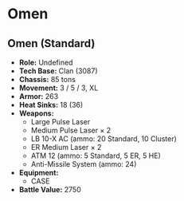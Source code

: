 # Omen
## Omen (Standard)
- **Role:** Undefined
- **Tech Base:** Clan (3087)
- **Chassis:** 85 tons
- **Movement:** 3 / 5 / 3, XL
- **Armor:** 263
- **Heat Sinks:** 18 (36)
- **Weapons:**
  - Large Pulse Laser
  - Medium Pulse Laser × 2
  - LB 10-X AC (ammo: 20 Standard, 10 Cluster)
  - ER Medium Laser × 2
  - ATM 12 (ammo: 5 Standard, 5 ER, 5 HE)
  - Anti-Missile System (ammo: 24)
- **Equipment:**
  - CASE
- **Battle Value:** 2750

